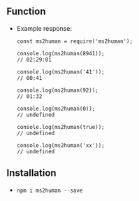 ## Function
* Example response:
    ```JS
    const ms2human = require('ms2human');

    console.log(ms2human(8941));
    // 02:29:01

    console.log(ms2human('41'));
    // 00:41

    console.log(ms2human(92));
    // 01:32

    console.log(ms2human(0));
    // undefined

    console.log(ms2human(true));
    // undefined

    console.log(ms2human('xx'));
    // undefined
    ```
## Installation
* `npm i ms2human --save`